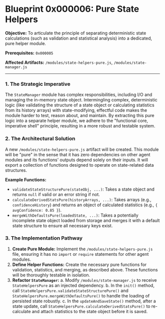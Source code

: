 # Blueprint 0x000006: Pure State Helpers

**Objective:** To articulate the principle of separating deterministic state calculations (such as validation and statistical analysis) into a dedicated, pure helper module.

**Prerequisites:** `0x000005`

**Affected Artifacts:** `/modules/state-helpers-pure.js`, `/modules/state-manager.js`

---

### 1. The Strategic Imperative

The `StateManager` module has complex responsibilities, including I/O and managing the in-memory state object. Intermingling complex, deterministic logic (like validating the structure of a state object or calculating statistics from its history arrays) with state-modifying, effectful code makes the module harder to test, reason about, and maintain. By extracting this pure logic into a separate helper module, we adhere to the "functional core, imperative shell" principle, resulting in a more robust and testable system.

### 2. The Architectural Solution

A new `/modules/state-helpers-pure.js` artifact will be created. This module will be "pure" in the sense that it has zero dependencies on other agent modules and its functions' outputs depend solely on their inputs. It will export a collection of functions designed to operate on state-related data structures.

**Example Functions:**
-   `validateStateStructurePure(stateObj, ...)`: Takes a state object and returns `null` if valid or an error string if not.
-   `calculateDerivedStatsPure(historyArrays, ...)`: Takes arrays (e.g., `confidenceHistory`) and returns an object of calculated statistics (e.g., `{ avgConfidence: 0.85 }`).
-   `mergeWithDefaultsPure(loadedState, ...)`: Takes a potentially incomplete state object loaded from storage and merges it with a default state structure to ensure all necessary keys exist.

### 3. The Implementation Pathway

1.  **Create Pure Module:** Implement the `/modules/state-helpers-pure.js` file, ensuring it has no `import` or `require` statements for other agent modules.
2.  **Define Helper Functions:** Create the necessary pure functions for validation, statistics, and merging, as described above. These functions will be thoroughly testable in isolation.
3.  **Refactor `StateManager`:**
    a.  Modify `/modules/state-manager.js` to receive `StateHelpersPure` as an injected dependency.
    b.  In the `init()` method, call `StateHelpersPure.validateStateStructurePure()` and `StateHelpersPure.mergeWithDefaultsPure()` to handle the loading of persisted state robustly.
    c.  In the `updateAndSaveState()` method, after a state update, call `StateHelpersPure.calculateDerivedStatsPure()` to re-calculate and attach statistics to the state object before it is saved.